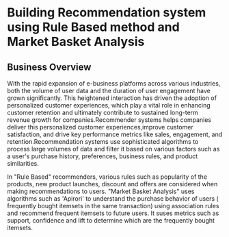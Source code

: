 # Building Recommendation system using Rule Based method and Market Basket Analysis
## Business Overview 
With the rapid expansion of e-business platforms across various industries, both the volume of user data and the duration of user engagement have grown significantly. This heightened interaction has driven the adoption of personalized customer experiences, which play a vital role in enhancing customer retention and ultimately contribute to sustained long-term revenue growth for companies.Recommender systems helps companies deliver this personalized customer experiences,improve customer satisfaction, and drive key performance metrics like sales, engagement, and retention.Recommendation systems use sophisticated algorithms to process large volumes of data and filter it based on various factors such as a user's purchase history, preferences, business rules, and product similarities.

In "Rule Based" recommenders, various rules such as popularity of the products, new product launches, discount and offers are considered when making recommendations to users. 
"Market Basket Analysis" uses algorithms such as 'Apirori' to understand the purchase behavior of users ( frequently bought itemsets in the same transaction) using association rules and recommend frequent itemsets to future users. It suses metrics such as support, confidence and lift to determine which are the frequently bought itemsets.

